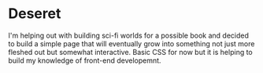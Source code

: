 # Deseret
I'm helping out with building sci-fi worlds for a possible book and decided to build a simple page that will eventually grow into something not just more fleshed out but somewhat interactive. Basic CSS for now but it is helping to build my knowledge of front-end developemnt.



